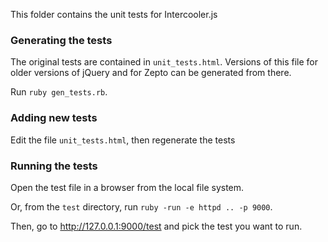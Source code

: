 This folder contains the unit tests for Intercooler.js

### Generating the tests
The original tests are contained in `unit_tests.html`. Versions of this file for older versions of jQuery and for Zepto can be generated from there.

Run `ruby gen_tests.rb`.

### Adding new tests
Edit the file `unit_tests.html`, then regenerate the tests

### Running the tests
Open the test file in a browser from the local file system.

Or, from the `test` directory, run `ruby -run -e httpd .. -p 9000`.

Then, go to http://127.0.0.1:9000/test and pick the test you want to run.
